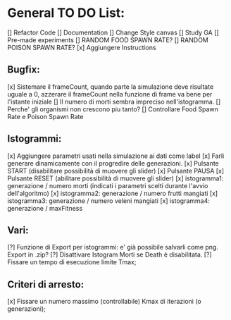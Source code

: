 # General TO DO List:
[] Refactor Code
[] Documentation
[] Change Style canvas
[] Study GA
[] Pre-made experiments
[] RANDOM FOOD SPAWN RATE?
[] RANDOM POISON SPAWN RATE?
[x] Aggiungere Instructions

## Bugfix:
[x] Sistemare il frameCount, quando parte la simulazione deve risultate uguale a 0, azzerare il frameCount nella funzione di frame va bene per l'istante iniziale 
[] Il numero di morti sembra impreciso nell'istogramma.
[] Perche' gli organismi non crescono piu tanto?
[] Controllare Food Spawn Rate e Poison Spawn Rate

## Istogrammi:
[x] Aggiungere parametri usati nella simulazione ai dati come label
[x] Farli generare dinamicamente con il progredire delle generazioni.
[x] Pulsante START (disabilitare possibilità di muovere gli slider)
[x] Pulsante PAUSA
[x] Pulsante RESET (abilitare possibilità di muovere gli slider)
[x] istogramma1: generazione / numero morti (indicati i parametri scelti durante l'avvio dell'algoritmo)
[x] istogramma2: generazione / numero frutti mangiati
[x] istogramma3: generazione / numero veleni mangiati
[x] istogramma4: generazione / maxFitness

## Vari:
[?] Funzione di Export per istogrammi: e' già possibile salvarli come png. Export in .zip?
[?] Disattivare Istogram Morti se Death è disabilitata.
[?] Fissare un tempo di esecuzione limite Tmax;

## Criteri di arresto: 
[x] Fissare un numero massimo (controllabile) Kmax di iterazioni (o generazioni);

